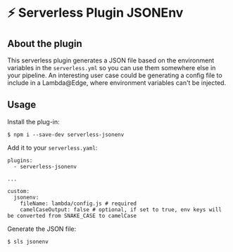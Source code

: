 # ⚡️ Serverless Plugin JSONEnv
## About the plugin

This serverless plugin generates a JSON file based on the environment variables in the `serverless.yml` so you can use them somewhere else in your pipeline. An interesting user case could be generating a config file to include in a Lambda@Edge, where environment variables can't be injected.

## Usage

Install the plug-in:
```
$ npm i --save-dev serverless-jsonenv
```

Add it to your `serverless.yaml`:
```
plugins:
  - serverless-jsonenv

...

custom:
  jsonenv:
    fileName: lambda/config.js # required
    camelCaseOutput: false # optional, if set to true, env keys will be converted from SNAKE_CASE to camelCase
```
Generate the JSON file:
```
$ sls jsonenv
```
